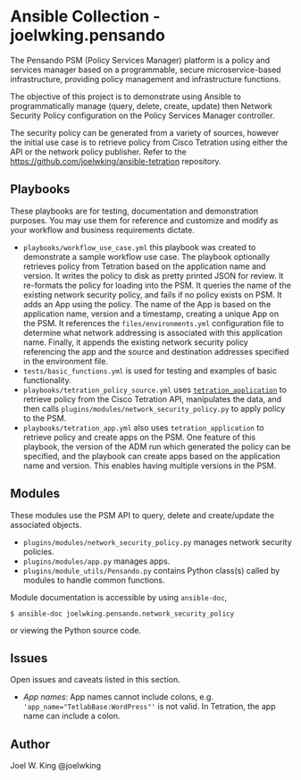 # Ansible Collection - joelwking.pensando

The Pensando PSM (Policy Services Manager) platform is a policy and services manager based on a programmable, secure microservice-based infrastructure, providing policy management and infrastructure functions.

The objective of this project is to demonstrate using Ansible to programmatically manage (query, delete, create, update) then Network Security Policy configuration on the Policy Services Manager controller.

The security policy can be generated from a variety of sources, however the initial use case is to retrieve policy from Cisco Tetration using either the API or the network policy publisher. Refer to the https://github.com/joelwking/ansible-tetration repository.

## Playbooks
These playbooks are for testing, documentation and demonstration purposes. You may use them for reference and customize and modify as your workflow and business requirements dictate.

* `playbooks/workflow_use_case.yml` this playbook was created to demonstrate a sample workflow use case. The playbook optionally retrieves policy from Tetration based on the application name and version. It writes the policy to disk as pretty printed JSON for review. It re-formats the policy for loading into the PSM. It queries the name of the existing network security policy, and fails if no policy exists on PSM. It adds an App using the policy. The name of the App is based on the application name, version and a timestamp, creating a unique App on the PSM. It references the `files/environments.yml` configuration file to determine what network addressing is associated with this application name. Finally, it appends the existing network security policy referencing the app and the source and destination addresses specified in the environment file.
* `tests/basic_functions.yml` is used for testing and examples of basic functionality.
* `playbooks/tetration_policy_source.yml` uses [`tetration_application`](https://github.com/joelwking/ansible-tetration/blob/master/library/tetration_application.py) to retrieve policy from the Cisco Tetration API, manipulates the data, and then calls `plugins/modules/network_security_policy.py` to apply policy to the PSM.
* `playbooks/tetration_app.yml` also uses `tetration_application` to retrieve policy and create apps on the PSM. One feature of this playbook, the version of the ADM run which generated the policy can be specified, and the playbook can create apps based on the application name and version. This enables having multiple versions in the PSM.

## Modules
These modules use the PSM API to query, delete and create/update the associated objects.

* `plugins/modules/network_security_policy.py`  manages network security policies.
* `plugins/modules/app.py` manages apps.
* `plugins/module_utils/Pensando.py` contains Python class(s) called by modules to handle common functions.

Module documentation is accessible by using `ansible-doc`,

```shell
$ ansible-doc joelwking.pensando.network_security_policy
```
or viewing the Python source code.

## Issues
Open issues and caveats listed in this section.
      
* *App names*: App names cannot include colons, e.g. `'app_name="TetlabBase:WordPress"'` is not valid. In Tetration, the app name can include a colon. 

## Author
Joel W. King  @joelwking
